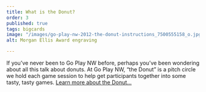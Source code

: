 ```yaml
---
title: What is the Donut?
order: 3
published: true
tags: bigcards
image: "/images/go-play-nw-2012-the-donut-instructions_7500555158_o.jpg"
alt: Morgan Ellis Award engraving

---
```

If you’ve never been to Go Play NW before, perhaps you’ve been wondering about all this talk about donuts. At Go Play NW, “the Donut” is a pitch circle we hold each game session to help get participants together into some tasty, tasty games. [Learn more about the Donut…](/the-donut/)